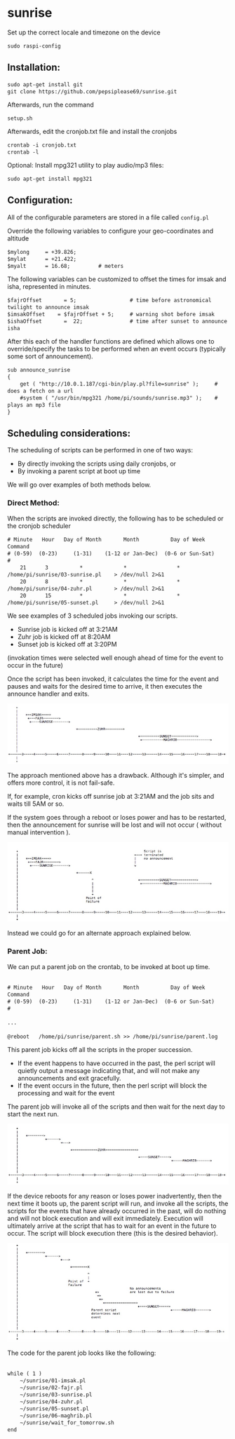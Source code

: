 # sunrise

Set up the correct locale and timezone on the device
```
sudo raspi-config
```





## Installation: 

```
sudo apt-get install git
git clone https://github.com/pepsiplease69/sunrise.git
```
Afterwards, run the command

```
setup.sh
```
Afterwards, edit the cronjob.txt file and install the cronjobs

```
crontab -i cronjob.txt
crontab -l
```

Optional: Install mpg321 utility to play audio/mp3 files:

```
sudo apt-get install mpg321
```



## Configuration:
All of the configurable parameters are stored in a file called `config.pl`

Override the following variables to configure your geo-coordinates and altitude

```
$mylong     = +39.826;
$mylat      = +21.422;
$myalt      = 16.68;         # meters
```

The following variables can be customized to offset the times for imsak and isha, represented in minutes.

```
$fajrOffset       = 5;                 # time before astronomical twilight to announce imsak
$imsakOffset    = $fajrOffset + 5;     # warning shot before imsak
$ishaOffset       =  22;               # time after sunset to announce isha
```

After this each of the handler functions are defined which allows one to override/specify the tasks to be performed when an event occurs (typically some sort of announcement).

```
sub announce_sunrise
{
    get ( "http://10.0.1.187/cgi-bin/play.pl?file=sunrise" );     # does a fetch on a url
    #system ( "/usr/bin/mpg321 /home/pi/sounds/sunrise.mp3" );    # plays an mp3 file
}
```



## Scheduling considerations:

The scheduling of scripts can be performed in one of two ways:

- By directly invoking the scripts using daily cronjobs, or
- By invoking a parent script at boot up time

We will go over examples of both methods below.


### Direct Method:

When the scripts are invoked directly, the following has to be scheduled or the cronjob scheduler

```
# Minute   Hour   Day of Month       Month          Day of Week        Command    
# (0-59)  (0-23)     (1-31)    (1-12 or Jan-Dec)  (0-6 or Sun-Sat)                
#
    21      3          *             *                *            /home/pi/sunrise/03-sunrise.pl    > /dev/null 2>&1
    20      8          *             *                *            /home/pi/sunrise/04-zuhr.pl       > /dev/null 2>&1
    20      15         *             *                *            /home/pi/sunrise/05-sunset.pl     > /dev/null 2>&1
```

We see examples of 3 scheduled jobs invoking our scripts. 
- Sunrise job is kicked off at 3:21AM  
- Zuhr job is kicked off at 8:20AM
- Sunset job is kicked off at 3:20PM


(invokation times were selected well enough ahead of time for the event to occur in the future)

Once the script has been invoked, it calculates the time for the event and pauses and waits for the desired time to arrive, it then executes the announce handler and exits.


![direct-method](direct-method.jpg)


The approach mentioned above has a drawback. Although it's simpler, and offers more control, it is not fail-safe.

If, for example, cron kicks off sunrise job at 3:21AM and the job sits and waits till 5AM or so.

If the system goes through a reboot or loses power and has to be restarted, then the announcement for sunrise will be lost and will not occur ( without manual intervention ).

![direct-method-fail](direct-method-fail.jpg)

Instead we could go for an alternate approach explained below.


### Parent Job:

We can put a parent job on the crontab, to be invoked at boot up time. 

```

# Minute   Hour   Day of Month       Month          Day of Week        Command    
# (0-59)  (0-23)     (1-31)    (1-12 or Jan-Dec)  (0-6 or Sun-Sat)                
#

...

@reboot   /home/pi/sunrise/parent.sh >> /home/pi/sunrise/parent.log

```


This parent job kicks off all the scripts in the proper succession. 

- If the event happens to have occurred in the past, the perl script will quietly output a message indicating that, and will not make any announcements and exit gracefully.
- If the event occurs in the future, then the perl script will block the processing and wait for the event

The parent job will invoke all of the scripts and then wait for the next day to start the next run.

 
![parent-script](parent-script.jpg)


If the device reboots for any reason or loses power inadvertently, then the next time it boots up, the parent script will run, and invoke all the scripts, the scripts for the events that have already occurred in the past, will do nothing and will not block execution and will exit immediately. Execution will ultimately arrive at the script that has to wait for an event in the future to occur. The script will block execution there (this is the desired behavior).

![parent-script-fail](parent-script-fail.jpg)


The code for the parent job looks like the following:

```

while ( 1 )
    ~/sunrise/01-imsak.pl
    ~/sunrise/02-fajr.pl
    ~/sunrise/03-sunrise.pl
    ~/sunrise/04-zuhr.pl
    ~/sunrise/05-sunset.pl
    ~/sunrise/06-maghrib.pl
    ~/sunrise/wait_for_tomorrow.sh
end

```
















